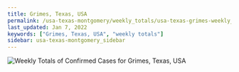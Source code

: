 ```yaml
---
title: Grimes, Texas, USA
permalink: /usa-texas-montgomery/weekly_totals/usa-texas-grimes-weekly_totals.html
last_updated: Jan 7, 2022
keywords: ["Grimes, Texas, USA", "weekly totals"]
sidebar: usa-texas-montgomery_sidebar
---
```


![Weekly Totals of Confirmed Cases for Grimes, Texas, USA](/covid_tracker/images/graphs/usa-texas-grimes-weekly_totals_graph.png)
